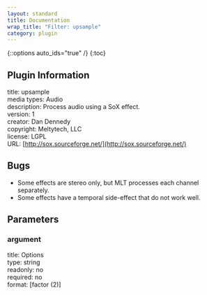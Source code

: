 ```yaml
---
layout: standard
title: Documentation
wrap_title: "Filter: upsample"
category: plugin
---
```

{::options auto_ids="true" /}
{:toc}

## Plugin Information

title: upsample  
media types:
Audio  
description: Process audio using a SoX effect.  
version: 1  
creator: Dan Dennedy  
copyright: Meltytech, LLC  
license: LGPL  
URL: [http://sox.sourceforge.net/](http://sox.sourceforge.net/)  

## Bugs

* Some effects are stereo only, but MLT processes each channel separately.
* Some effects have a temporal side-effect that do not work well.

## Parameters

### argument

title: Options    
type: string  
readonly: no  
required: no  
format: [factor (2)]  

